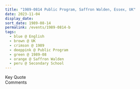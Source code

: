```yaml
---
title: "1989-0814 Public Program, Saffron Walden, Essex, UK"
date: 2023-11-04
display_date: 
sort_date: 1989-08-14
permalink: /events/1989-0814-b
tags:
  - blue @ English
  - brown @ UK
  - crimson @ 1989
  - deeppink @ Public Program
  - green @ 1989-08
  - orange @ Saffron Walden
  - peru @ Secondary School
---
```


<wave-list>
  <list-title color="green" width="75">Key Quote</list-title>
  <list-item color="BlanchedAlmond"  width="200"></list-item>
  <list-item color="Lavender"></list-item>
  <list-item color="BlanchedAlmond"></list-item>
</wave-list>

<br>

<wave-list>
  <list-title color="green" width="75">Comments</list-title>
  <list-item color="BlanchedAlmond"  width="200"></list-item>
  <list-item color="Lavender"></list-item>
  <list-item color="BlanchedAlmond"></list-item>
</wave-list>